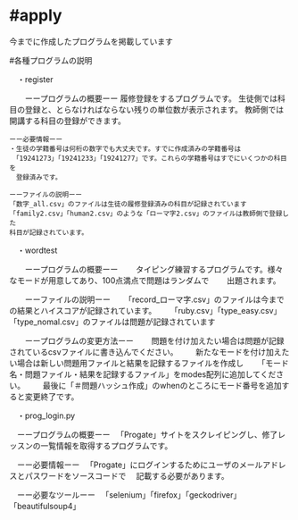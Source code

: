 <h1>#apply</h1>
 <p>今までに作成したプログラムを掲載しています</p>

#各種プログラムの説明

　・register
 
　　ーープログラムの概要ーー
    履修登録をするプログラムです。
    生徒側では科目の登録と、とらなければならない残りの単位数が表示されます。
    教師側では開講する科目の登録ができます。
    
    ーー必要情報ーー
    ・生徒の学籍番号は何桁の数字でも大丈夫です。すでに作成済みの学籍番号は
    　「19241273」「19241233」「19241277」です。これらの学籍番号はすでにいくつかの科目を
    　登録済みです。
     
    ーーファイルの説明ーー
    「数字_all.csv」のファイルは生徒の履修登録済みの科目が記録されています
    「family2.csv」「human2.csv」のような「ローマ字2.csv」のファイルは教師側で登録した
    科目が記録されています。

　・wordtest
 
　　ーープログラムの概要ーー
　　タイピング練習するプログラムです。様々なモードが用意してあり、100点満点で問題はランダムで
　　出題されます。
  
　　ーーファイルの説明ーー
　　「record_ローマ字.csv」のファイルは今までの結果とハイスコアが記録されています。
　　「ruby.csv」「type_easy.csv」「type_nomal.csv」のファイルは問題が記録されています
  
　　ーープログラムの変更方法ーー
　　問題を付け加えたい場合は問題が記録されているcsvファイルに書き込んでください。
　　新たなモードを付け加えたい場合は新しい問題用ファイルと結果を記録するファイルを作成し
　　「モード名・問題ファイル・結果を記録するファイル」をmodes配列に追加してください。
　　最後に「＃問題ハッシュ作成」のwhenのところにモード番号を追加すると変更終了です。

　・prog_login.py
 
　ーープログラムの概要ーー
　「Progate」サイトをスクレイピングし、修了レッスンの一覧情報を取得するプログラムです。
 
　ーー必要情報ーー
　「Progate」にログインするためにユーザのメールアドレスとパスワードをソースコードで
　記載する必要があります。
 
　ーー必要なツールーー
　「selenium」「firefox」「geckodriver」「beautifulsoup4」
